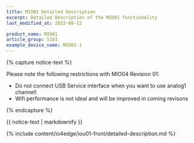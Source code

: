 ```yaml
---
title: MIO01 Detailed Description
excerpt: Detailed Description of the MIO01 functionality
last_modified_at: 2022-08-12

product_name: MIO01
article_group: S103
example_device_name: MIO01-1
---
```

{% capture notice-text %}

Please note the following restrictions with MIO04 Revision 01:

* Do not connect USB Service interface when you want to use analog1 channel!
* Wifi performance is not ideal and will be improved in coming revisons

{% endcapture %}
<div class="notice--info">
  {{ notice-text | markdownify }}
</div>

{% include content/io4edge/iou01-front/detailed-description.md %}
